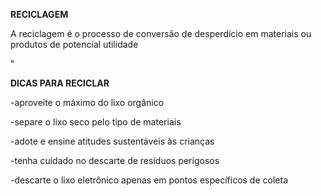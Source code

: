 <!doctype html>
<html charset="utf-8"
<head>
<p> <strong> RECICLAGEM </STRONG> </p>
</head>
<body> 
<p> A reciclagem é o processo de conversão de desperdício em materiais ou produtos de potencial utilidade </p>
<link rel= href= "reciclagem.jpg>"
<p> <strong> DICAS PARA RECICLAR </strong> </p>
<p> -aproveite o máximo do lixo orgânico </p>
<p> -separe o lixo seco pelo tipo de materiais </p>
<p> -adote e ensine atitudes sustentáveis às crianças </p>
<p> -tenha cuidado no descarte de resíduos perigosos </p> 
<p> -descarte o lixo eletrônico apenas em pontos específicos de coleta </p>
</body>
